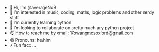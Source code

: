 - 👋 Hi, I’m @averageNoB
- 👀 I’m interested in music, coding, maths, logic problems and other nerdy stuff
- 🌱 I’m currently learning python
- 💞️ I’m looking to collaborate on pretty much any python project
- 📫 How to reach me by email: 17owangmcsoxford@gmail.com
- 😄 Pronouns: he/him
- ⚡ Fun fact: ...

<!---
averageNoB/averageNoB is a ✨ special ✨ repository because its `README.md` (this file) appears on your GitHub profile.
You can click the Preview link to take a look at your changes.
--->
